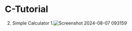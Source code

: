 # C-Tutorial


2. Simple Calculator
 1.![Screenshot 2024-08-07 093159](https://github.com/user-attachments/assets/7b5b4cbf-5aa2-422a-af40-048c941ff583)



